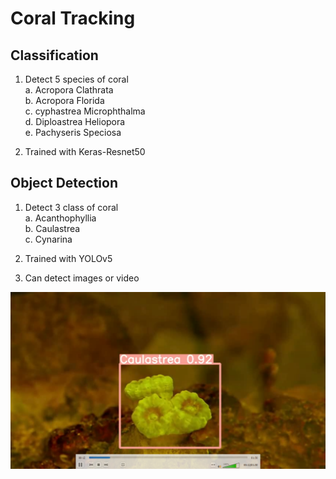 # Coral Tracking

## Classification
1. Detect 5 species of coral   
    a. Acropora Clathrata  
    b. Acropora Florida  
    c. cyphastrea Microphthalma  
    d. Diploastrea Heliopora  
    e. Pachyseris Speciosa

2. Trained with Keras-Resnet50


## Object Detection
1. Detect 3 class of coral  
    a. Acanthophyllia  
    b. Caulastrea  
    c. Cynarina  

2. Trained with YOLOv5

2. Can detect images or video
<img src="object_detection_on_video.png" alt="Booked Fields Page"/>